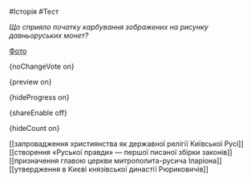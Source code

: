 #Історія #Тест

*Що сприяло початку карбування зображених на рисунку давньоруських монет?*

[Фото](https://zno.osvita.ua//doc/images/znotest/15/1582/3_6.jpg)

{noChangeVote on}

{preview on}

{hideProgress on}

{shareEnable off}

{hideCount on}

[[запровадження християнства як державної релігії Київської Русі]]
[[створення «Руської правди» — першої писаної збірки законів]]
[[призначення главою церкви митрополита-русича Іларіона]]
[[утвердження в Києві князівської династії Рюриковичів]]
